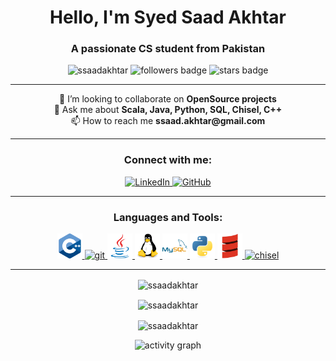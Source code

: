 <h1 align="center">Hello, I'm Syed Saad Akhtar</h1>
<h3 align="center">A passionate CS student from Pakistan</h3>

<p align="center">
  <img src="https://komarev.com/ghpvc/?username=ssaadakhtar&label=Profile%20views&color=0e75b6&style=flat" alt="ssaadakhtar" />
  <img src="https://img.shields.io/github/followers/ssaadakhtar?label=Followers" alt="followers badge" />
  <img src="https://img.shields.io/github/stars/ssaadakhtar?label=Stars" alt="stars badge" />
</p>

---

<p align="center">
  👯 I’m looking to collaborate on <strong>OpenSource projects</strong><br>
  💬 Ask me about <strong>Scala, Java, Python, SQL, Chisel, C++</strong><br>
  📫 How to reach me <strong>ssaad.akhtar@gmail.com</strong>
</p>

---

<h3 align="center">Connect with me:</h3>
<p align="center">
  <a href="https://linkedin.com/in/ssaadakhtar" target="_blank">
    <img src="https://img.icons8.com/color/48/000000/linkedin.png" alt="LinkedIn"/>
  </a>
  <a href="https://github.com/ssaadakhtar" target="_blank">
    <img src="https://img.icons8.com/ios-glyphs/48/000000/github.png" alt="GitHub"/>
  </a>
</p>

---

<h3 align="center">Languages and Tools:</h3>
<p align="center">
  <a href="https://www.w3schools.com/cpp/" target="_blank" rel="noreferrer">
    <img src="https://raw.githubusercontent.com/devicons/devicon/master/icons/cplusplus/cplusplus-original.svg" alt="cplusplus" width="40" height="40"/>
  </a>
  <a href="https://git-scm.com/" target="_blank" rel="noreferrer">
    <img src="https://www.vectorlogo.zone/logos/git-scm/git-scm-icon.svg" alt="git" width="40" height="40"/>
  </a>
  <a href="https://www.java.com" target="_blank" rel="noreferrer">
    <img src="https://raw.githubusercontent.com/devicons/devicon/master/icons/java/java-original.svg" alt="java" width="40" height="40"/>
  </a>
  <a href="https://www.linux.org/" target="_blank" rel="noreferrer">
    <img src="https://raw.githubusercontent.com/devicons/devicon/master/icons/linux/linux-original.svg" alt="linux" width="40" height="40"/>
  </a>
  <a href="https://www.mysql.com/" target="_blank" rel="noreferrer">
    <img src="https://raw.githubusercontent.com/devicons/devicon/master/icons/mysql/mysql-original-wordmark.svg" alt="mysql" width="40" height="40"/>
  </a>
  <a href="https://www.python.org" target="_blank" rel="noreferrer">
    <img src="https://raw.githubusercontent.com/devicons/devicon/master/icons/python/python-original.svg" alt="python" width="40" height="40"/>
  </a>
  <a href="https://www.scala-lang.org" target="_blank" rel="noreferrer">
    <img src="https://raw.githubusercontent.com/devicons/devicon/master/icons/scala/scala-original.svg" alt="scala" width="40" height="40"/>
  </a>
  <a href="https://www.chisel-lang.org" target="_blank" rel="noreferrer">
    <img src="https://upload.wikimedia.org/wikipedia/commons/3/3f/Chisel-logo.svg" alt="chisel" width="40" height="40"/>
  </a>
</p>

---

<p align="center">
  <img align="center" src="https://github-readme-stats.vercel.app/api/top-langs?username=ssaadakhtar&show_icons=true&locale=en&layout=compact" alt="ssaadakhtar" />
</p>

<p align="center">
  <img align="center" src="https://github-readme-stats.vercel.app/api?username=ssaadakhtar&show_icons=true&locale=en" alt="ssaadakhtar" />
</p>

<p align="center">
  <img align="center" src="https://github-readme-streak-stats.herokuapp.com/?user=ssaadakhtar&" alt="ssaadakhtar" />
</p>

<p align="center">
  <img src="https://activity-graph.herokuapp.com/graph?username=ssaadakhtar&bg_color=0d1117&color=58a6ff&line=58a6ff&point=ffffff&area=true&hide_border=true" alt="activity graph" />
</p>
